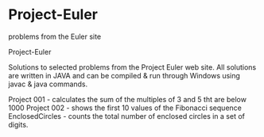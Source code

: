 # Project-Euler
problems from the Euler site

Project-Euler

Solutions to selected problems from the Project Euler web site. 
All solutions are written in JAVA and can be compiled & run through Windows using javac & java commands.

Project 001 - calculates the sum of the multiples of 3 and 5 tht are below 1000
Project 002 - shows the first 10 values of the Fibonacci sequence 
EnclosedCircles - counts the total number of enclosed circles in a set of digits.

